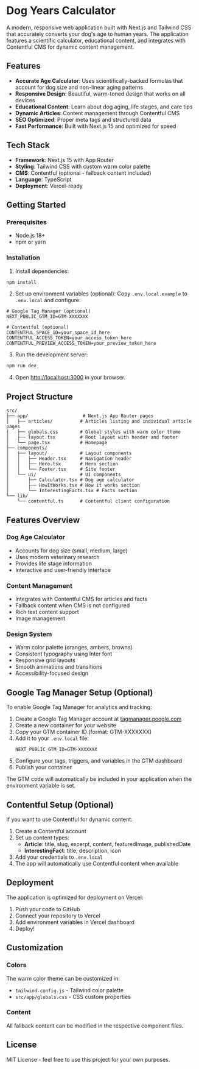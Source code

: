 # Dog Years Calculator

A modern, responsive web application built with Next.js and Tailwind CSS that accurately converts your dog's age to human years. The application features a scientific calculator, educational content, and integrates with Contentful CMS for dynamic content management.

## Features

- **Accurate Age Calculator**: Uses scientifically-backed formulas that account for dog size and non-linear aging patterns
- **Responsive Design**: Beautiful, warm-toned design that works on all devices
- **Educational Content**: Learn about dog aging, life stages, and care tips
- **Dynamic Articles**: Content management through Contentful CMS
- **SEO Optimized**: Proper meta tags and structured data
- **Fast Performance**: Built with Next.js 15 and optimized for speed

## Tech Stack

- **Framework**: Next.js 15 with App Router
- **Styling**: Tailwind CSS with custom warm color palette
- **CMS**: Contentful (optional - fallback content included)
- **Language**: TypeScript
- **Deployment**: Vercel-ready

## Getting Started

### Prerequisites

- Node.js 18+ 
- npm or yarn

### Installation

1. Install dependencies:
```bash
npm install
```

2. Set up environment variables (optional):
Copy `.env.local.example` to `.env.local` and configure:
```
# Google Tag Manager (optional)
NEXT_PUBLIC_GTM_ID=GTM-XXXXXXX

# Contentful (optional)
CONTENTFUL_SPACE_ID=your_space_id_here
CONTENTFUL_ACCESS_TOKEN=your_access_token_here
CONTENTFUL_PREVIEW_ACCESS_TOKEN=your_preview_token_here
```

3. Run the development server:
```bash
npm run dev
```

4. Open [http://localhost:3000](http://localhost:3000) in your browser.

## Project Structure

```
src/
├── app/                    # Next.js App Router pages
│   ├── articles/          # Articles listing and individual article pages
│   ├── globals.css        # Global styles with warm color theme
│   ├── layout.tsx         # Root layout with header and footer
│   └── page.tsx           # Homepage
├── components/
│   ├── layout/            # Layout components
│   │   ├── Header.tsx     # Navigation header
│   │   ├── Hero.tsx       # Hero section
│   │   └── Footer.tsx     # Site footer
│   └── ui/                # UI components
│       ├── Calculator.tsx # Dog age calculator
│       ├── HowItWorks.tsx # How it works section
│       └── InterestingFacts.tsx # Facts section
└── lib/
    └── contentful.ts      # Contentful client configuration
```

## Features Overview

### Dog Age Calculator
- Accounts for dog size (small, medium, large)
- Uses modern veterinary research
- Provides life stage information
- Interactive and user-friendly interface

### Content Management
- Integrates with Contentful CMS for articles and facts
- Fallback content when CMS is not configured
- Rich text content support
- Image management

### Design System
- Warm color palette (oranges, ambers, browns)
- Consistent typography using Inter font
- Responsive grid layouts
- Smooth animations and transitions
- Accessibility-focused design

## Google Tag Manager Setup (Optional)

To enable Google Tag Manager for analytics and tracking:

1. Create a Google Tag Manager account at [tagmanager.google.com](https://tagmanager.google.com)
2. Create a new container for your website
3. Copy your GTM container ID (format: GTM-XXXXXXX)
4. Add it to your `.env.local` file:
   ```
   NEXT_PUBLIC_GTM_ID=GTM-XXXXXXX
   ```
5. Configure your tags, triggers, and variables in the GTM dashboard
6. Publish your container

The GTM code will automatically be included in your application when the environment variable is set.

## Contentful Setup (Optional)

If you want to use Contentful for dynamic content:

1. Create a Contentful account
2. Set up content types:
   - **Article**: title, slug, excerpt, content, featuredImage, publishedDate
   - **InterestingFact**: title, description, icon
3. Add your credentials to `.env.local`
4. The app will automatically use Contentful content when available

## Deployment

The application is optimized for deployment on Vercel:

1. Push your code to GitHub
2. Connect your repository to Vercel
3. Add environment variables in Vercel dashboard
4. Deploy!

## Customization

### Colors
The warm color theme can be customized in:
- `tailwind.config.js` - Tailwind color palette
- `src/app/globals.css` - CSS custom properties

### Content
All fallback content can be modified in the respective component files.

## License

MIT License - feel free to use this project for your own purposes.
